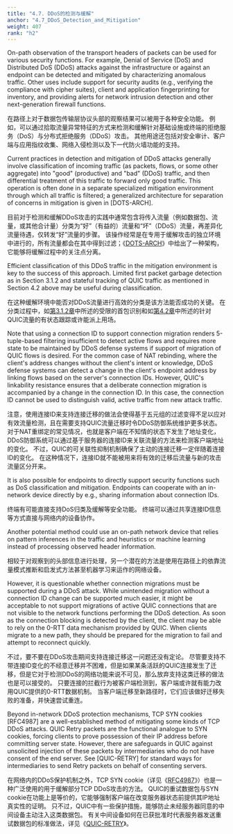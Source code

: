 ```yaml
---
title: "4.7. DDoS的检测与缓解"
anchor: "4.7_DDoS_Detection_and_Mitigation"
weight: 407
rank: "h2"
---
```


On-path observation of the transport headers of packets can be used for various security functions. For example, Denial of Service (DoS) and Distributed DoS (DDoS) attacks against the infrastructure or against an endpoint can be detected and mitigated by characterizing anomalous traffic. Other uses include support for security audits (e.g., verifying the compliance with cipher suites), client and application fingerprinting for inventory, and providing alerts for network intrusion detection and other next-generation firewall functions.

在路径上对于数据包传输层协议头部的观察结果可以被用于各种安全功能。
例如，可以通过拾取流量异常特征的方式来检测和缓解针对基础设施或终端的拒绝服务（DoS）与分布式拒绝服务（DDoS）攻击。
其他用途还包括对安全审计、客户端与应用指纹收集、网络入侵检测以及下一代防火墙功能的支持。

Current practices in detection and mitigation of DDoS attacks generally involve classification of incoming traffic (as packets, flows, or some other aggregate) into "good" (productive) and "bad" (DDoS) traffic, and then differential treatment of this traffic to forward only good traffic. This operation is often done in a separate specialized mitigation environment through which all traffic is filtered; a generalized architecture for separation of concerns in mitigation is given in [DOTS-ARCH].

目前对于检测和缓解DDoS攻击的实践中通常包含将传入流量（例如数据包、流量，或其他合计量）分类为“好”（有益的）流量和“坏”（DDoS）流量，再差异化流量待遇，仅转发“好”流量的步骤。
该操作经常是在专用于缓解攻击的独立环境中进行的，所有流量都会在其中得到过滤；《[DOTS-ARCH](https://www.rfc-editor.org/info/rfc8811)》中给出了一种架构，它能够将缓解过程中的关注点分离。

Efficient classification of this DDoS traffic in the mitigation environment is key to the success of this approach. Limited first packet garbage detection as in Section 3.1.2 and stateful tracking of QUIC traffic as mentioned in Section 4.2 above may be useful during classification.

在这种缓解环境中能否对DDoS流量进行高效的分类是该方法能否成功的关键。
在分类过程中，如[第3.1.2章](#3.1.2_First_Packet_Identification_for_Garbage_Rejection)中所述的受限的首包识别和如[第4.2章](#4.2_Stateful_Treatment_of_QUIC_Traffic)中所述的针对QUIC流量的有状态跟踪或许能派上用场。

Note that using a connection ID to support connection migration renders 5-tuple-based filtering insufficient to detect active flows and requires more state to be maintained by DDoS defense systems if support of migration of QUIC flows is desired. For the common case of NAT rebinding, where the client's address changes without the client's intent or knowledge, DDoS defense systems can detect a change in the client's endpoint address by linking flows based on the server's connection IDs. However, QUIC's linkability resistance ensures that a deliberate connection migration is accompanied by a change in the connection ID. In this case, the connection ID cannot be used to distinguish valid, active traffic from new attack traffic.

注意，使用连接ID来支持连接迁移的做法会使得基于五元组的过滤变得不足以应对有效流量检测，且在需要支持QUIC流量迁移时令DDoS防御系统维护更多状态。
对于NAT重绑定的常见情况，也就是客户端在不知情的状态下发生了地址变化，DDoS防御系统可以通过基于服务器的连接ID来关联流量的方法来检测客户端地址的变化。
不过，QUIC的可关联性抑制机制确保了主动的连接迁移一定伴随着连接ID的变化。
在这种情况下，连接ID就不能被用来将有效的迁移后流量与新的攻击流量区分开来。

It is also possible for endpoints to directly support security functions such as DoS classification and mitigation. Endpoints can cooperate with an in-network device directly by e.g., sharing information about connection IDs.

终端有可能直接支持DoS归类及缓解等安全功能。
终端可以通过共享连接ID信息等方式直接与网络内的设备协作。

Another potential method could use an on-path network device that relies on pattern inferences in the traffic and heuristics or machine learning instead of processing observed header information.

相较于对观察到的头部信息进行处理，另一个潜在的方法是使用在路径上的依靠流量模式推断和启发式方法甚至机器学习来运作的网络设备。

However, it is questionable whether connection migrations must be supported during a DDoS attack. While unintended migration without a connection ID change can be supported much easier, it might be acceptable to not support migrations of active QUIC connections that are not visible to the network functions performing the DDoS detection. As soon as the connection blocking is detected by the client, the client may be able to rely on the 0-RTT data mechanism provided by QUIC. When clients migrate to a new path, they should be prepared for the migration to fail and attempt to reconnect quickly.

不过，要不要在DDoS攻击期间支持连接迁移这一问题还没有定论。
尽管要支持不带连接ID变化的不经意迁移并不困难，但是如果某条活跃的QUIC连接发生了迁移，但是它对于检测DDoS的网络功能来说不可见，那么放弃支持这类迁移的做法也是可以接受的。
只要连接的拦截行为被客户端检测到，客户端或许就有能力改用QUIC提供的0-RTT数据机制。
当客户端迁移至新路径时，它们应该做好迁移失败的准备，并快速尝试重连。

Beyond in-network DDoS protection mechanisms, TCP SYN cookies [RFC4987] are a well-established method of mitigating some kinds of TCP DDoS attacks. QUIC Retry packets are the functional analogue to SYN cookies, forcing clients to prove possession of their IP address before committing server state. However, there are safeguards in QUIC against unsolicited injection of these packets by intermediaries who do not have consent of the end server. See [QUIC-RETRY] for standard ways for intermediaries to send Retry packets on behalf of consenting servers.

在网络内的DDoS保护机制之外，TCP SYN cookie（详见《[RFC4987](https://www.rfc-editor.org/info/rfc4987)》）也是一种广泛使用的用于缓解部分TCP DDoS攻击的方法。
QUIC的重试数据包与SYN cookie在功能上是等价的，它能够强制客户端在改变服务器状态前提供其IP地址真实性的证明。
只不过，QUIC中有一些保护措施，能够防止未经服务器同意的中间设备主动注入这类数据包。
有关中间设备如何在已获批准时代表服务器发送重试数据包的标准做法，详见《[QUIC-RETRY](https://datatracker.ietf.org/doc/html/draft-ietf-quic-retry-offload-00)》。
